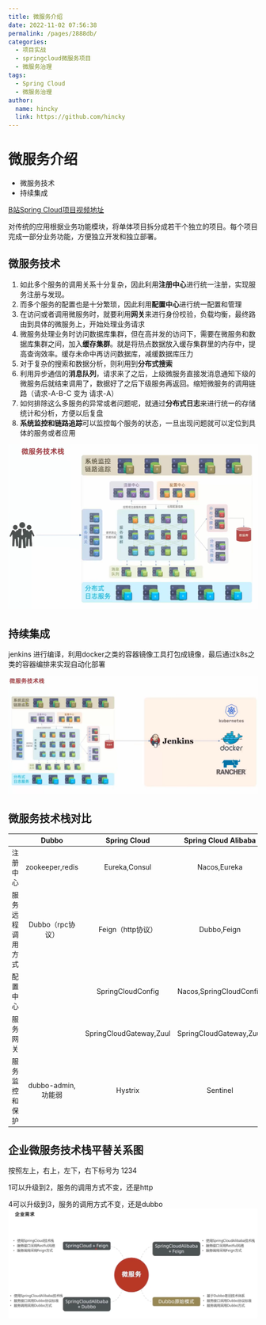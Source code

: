 ```yaml
---
title: 微服务介绍
date: 2022-11-02 07:56:38
permalink: /pages/2888db/
categories:
  - 项目实战
  - springcloud微服务项目
  - 微服务治理
tags:
  - Spring Cloud
  - 微服务治理
author: 
  name: hincky
  link: https://github.com/hincky
---
```

# 微服务介绍
- 微服务技术
- 持续集成

[B站Spring Cloud项目视频地址](https://www.bilibili.com/video/BV1LQ4y127n4/?spm_id_from=333.337.search-card.all.click&vd_source=2d16754c593aa46ab0b0e5335e2582fd)

对传统的应用根据业务功能模块，将单体项目拆分成若干个独立的项目。每个项目完成一部分业务功能，方便独立开发和独立部署。

## 微服务技术

1. 如此多个服务的调用关系十分复杂，因此利用**注册中心**进行统一注册，实现服务注册与发现。
2. 而多个服务的配置也是十分繁琐，因此利用**配置中心**进行统一配置和管理
3. 在访问或者调用微服务时，就要利用**网关**来进行身份校验，负载均衡，最终路由到具体的微服务上，开始处理业务请求
4. 微服务处理业务时访问数据库集群，但在高并发的访问下，需要在微服务和数据库集群之间，加入**缓存集群**。就是将热点数据放入缓存集群里的内存中，提高查询效率。缓存未命中再访问数据库，减缓数据库压力
5. 对于复杂的搜索和数据分析，则利用到**分布式搜索**
6. 利用异步通信的**消息队列**，请求来了之后，上级微服务直接发消息通知下级的微服务后就结束调用了，数据好了之后下级服务再返回。缩短微服务的调用链路（请求-A-B-C 变为 请求-A）
7. 如何排除这么多服务的异常或者问题呢，就通过**分布式日志**来进行统一的存储统计和分析，方便以后复盘
8. **系统监控和链路追踪**可以监控每个服务的状态，一旦出现问题就可以定位到具体的服务或者应用

![](../img/1-1-1.png)

## 持续集成

jenkins 进行编译，利用docker之类的容器镜像工具打包成镜像，最后通过k8s之类的容器编排来实现自动化部署

![](../img/1-1-2.png)

## 微服务技术栈对比

||Dubbo|Spring Cloud|Spring Cloud Alibaba|
|:---:|:---:|:---:|:---:|
|注册中心|zookeeper,redis|Eureka,Consul|Nacos,Eureka|
|服务远程调用方式|Dubbo（rpc协议）|Feign（http协议）|Dubbo,Feign|
|配置中心||SpringCloudConfig|Nacos,SpringCloudConfig|
|服务网关||SpringCloudGateway,Zuul|SpringCloudGateway,Zuul|
|服务监控和保护|dubbo-admin,功能弱|Hystrix|Sentinel|

## 企业微服务技术栈平替关系图

按照左上，右上，左下，右下标号为 1234

1可以升级到2，服务的调用方式不变，还是http

4可以升级到3，服务的调用方式不变，还是dubbo
![](../img/1-1-3.png)



